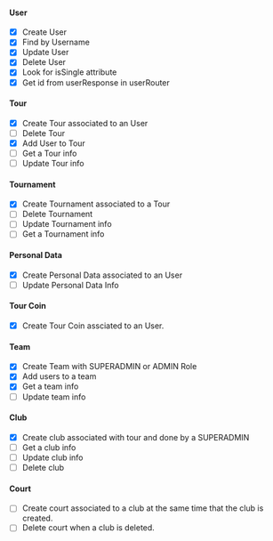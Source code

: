 #### User

-   [x] Create User
-   [x] Find by Username
-   [x] Update User
-   [x] Delete User
-   [x] Look for isSingle attribute
-   [x] Get id from userResponse in userRouter

#### Tour

-   [x] Create Tour associated to an User
-   [ ] Delete Tour
-   [x] Add User to Tour
-   [ ] Get a Tour info
-   [ ] Update Tour info

#### Tournament

-   [x] Create Tournament associated to a Tour
-   [ ] Delete Tournament
-   [ ] Update Tournament info
-   [ ] Get a Tournament info

#### Personal Data

-   [x] Create Personal Data associated to an User
-   [ ] Update Personal Data Info

#### Tour Coin

-   [x] Create Tour Coin assciated to an User.

#### Team

-   [x] Create Team with SUPERADMIN or ADMIN Role
-   [x] Add users to a team
-   [x] Get a team info
-   [ ] Update team info

#### Club

-   [x] Create club associated with tour and done by a SUPERADMIN
-   [ ] Get a club info
-   [ ] Update club info
-   [ ] Delete club

#### Court

-   [ ] Create court associated to a club at the same time that the club is created.
-   [ ] Delete court when a club is deleted.
